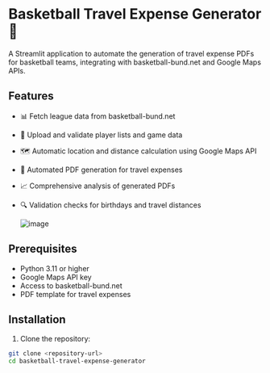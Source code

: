 # Basketball Travel Expense Generator 🏀

A Streamlit application to automate the generation of travel expense PDFs for basketball teams, integrating with basketball-bund.net and Google Maps APIs.

## Features

- 📊 Fetch league data from basketball-bund.net
- 📁 Upload and validate player lists and game data
- 🗺️ Automatic location and distance calculation using Google Maps API
- 📄 Automated PDF generation for travel expenses
- 📈 Comprehensive analysis of generated PDFs
- 🔍 Validation checks for birthdays and travel distances

  ![image](https://github.com/user-attachments/assets/415d3fc3-7797-4303-a6a6-bb8d59ee6b3a)


## Prerequisites

- Python 3.11 or higher
- Google Maps API key
- Access to basketball-bund.net
- PDF template for travel expenses

## Installation

1. Clone the repository:
```bash
git clone <repository-url>
cd basketball-travel-expense-generator

